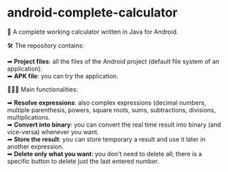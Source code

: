 # android-complete-calculator
📄 A complete working calculator written in Java for Android.

🛠️ The repository contains:

➡ <b>Project files</b>: all the files of the Android project (default file system of an application).
<br>
➡ <b>APK file</b>: you can try the application.

👨🏻‍💻 Main functionalities:

➡ <b>Resolve expressions</b>: also complex expressions (decimal numbers, multiple parenthesis, powers, square roots, sums, subtractions, divisions, multiplications.
<br>
➡ <b>Convert into binary</b>: you can convert the real time result into binary (and vice-versa) whenever you want.
<br>
➡ <b>Store the result</b>: you can store temporary a result and use it later in another expression.
<br>
➡ <b>Delete only what you want</b>: you don't need to delete all; there is a specific button to delete just the last entered number.
